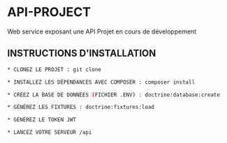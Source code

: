 # API-PROJECT
Web service exposant une API
Projet en cours de développement

## INSTRUCTIONS D'INSTALLATION
``` bash
* CLONEZ LE PROJET : git clone

* INSTALLEZ LES DÉPENDANCES AVEC COMPOSER : composer install

* CRÉEZ LA BASE DE DONNÉES (FICHIER .ENV) : doctrine:database:create

* GÉNÉREZ LES FIXTURES : doctrine:fixtures:load

* GÉNÉREZ LE TOKEN JWT

* LANCEZ VOTRE SERVEUR /api
```